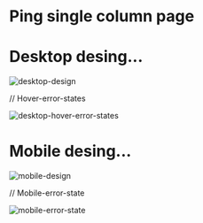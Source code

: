 # Ping single column page

# Desktop desing...


![desktop-design](https://github.com/Gpaqsa/Ping.-single-colum-page/assets/75789074/9f8f8a84-5012-48bf-89df-051ac7efc69e)

// Hover-error-states

![desktop-hover-error-states](https://github.com/Gpaqsa/Ping.-single-colum-page/assets/75789074/763c3073-171d-4c83-8acc-ded6416da193)

# Mobile desing...
![mobile-design](https://github.com/Gpaqsa/Ping.-single-colum-page/assets/75789074/bb221ad6-ada0-4921-8559-c533ea63bab6)

// Mobile-error-state

![mobile-error-state](https://github.com/Gpaqsa/Ping.-single-colum-page/assets/75789074/c1dc8566-c4e4-4f30-a234-05d7ebf38e50)
